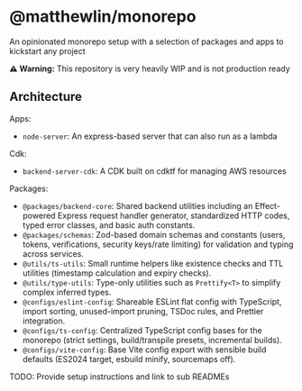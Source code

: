 # @matthewlin/monorepo

An opinionated monorepo setup with a selection of packages and apps to kickstart
any project

**⚠️ Warning:** This repository is very heavily WIP and is not production ready

## Architecture

Apps:

- `node-server`: An express-based server that can also run as a lambda

Cdk:

- `backend-server-cdk`: A CDK built on cdktf for managing AWS resources

Packages:

- `@packages/backend-core`: Shared backend utilities including an Effect-powered Express request handler generator, standardized HTTP codes, typed error classes, and basic auth constants.
- `@packages/schemas`: Zod-based domain schemas and constants (users, tokens, verifications, security keys/rate limiting) for validation and typing across services.
- `@utils/ts-utils`: Small runtime helpers like existence checks and TTL utilities (timestamp calculation and expiry checks).
- `@utils/type-utils`: Type-only utilities such as `Prettify<T>` to simplify complex inferred types.
- `@configs/eslint-config`: Shareable ESLint flat config with TypeScript, import sorting, unused-import pruning, TSDoc rules, and Prettier integration.
- `@configs/ts-config`: Centralized TypeScript config bases for the monorepo (strict settings, build/transpile presets, incremental builds).
- `@configs/vite-config`: Base Vite config export with sensible build defaults (ES2024 target, esbuild minify, sourcemaps off).

TODO: Provide setup instructions and link to sub READMEs
